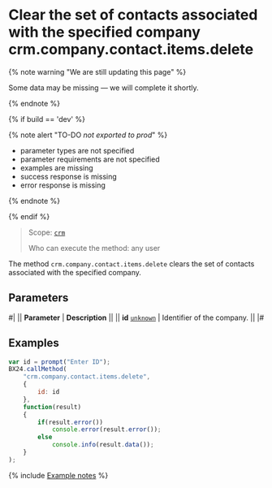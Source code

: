 # Clear the set of contacts associated with the specified company crm.company.contact.items.delete

{% note warning "We are still updating this page" %}

Some data may be missing — we will complete it shortly.

{% endnote %}

{% if build == 'dev' %}

{% note alert "TO-DO _not exported to prod_" %}

- parameter types are not specified
- parameter requirements are not specified
- examples are missing
- success response is missing
- error response is missing

{% endnote %}

{% endif %}

> Scope: [`crm`](../../../scopes/permissions.md)
>
> Who can execute the method: any user

The method `crm.company.contact.items.delete` clears the set of contacts associated with the specified company.

## Parameters

#|
|| **Parameter** | **Description** ||
|| **id**
[`unknown`](../../../data-types.md) | Identifier of the company. ||
|#

## Examples

```js
var id = prompt("Enter ID");
BX24.callMethod(
    "crm.company.contact.items.delete",
    {
        id: id
    },
    function(result)
    {
        if(result.error())
            console.error(result.error());
        else
            console.info(result.data());
    }
);
```

{% include [Example notes](../../../../_includes/examples.md) %}